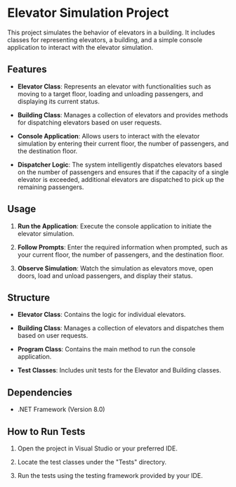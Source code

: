 # Elevator Simulation Project

This project simulates the behavior of elevators in a building. It includes classes for representing elevators, a building, and a simple console application to interact with the elevator simulation.

## Features

- **Elevator Class**: Represents an elevator with functionalities such as moving to a target floor, loading and unloading passengers, and displaying its current status.

- **Building Class**: Manages a collection of elevators and provides methods for dispatching elevators based on user requests.

- **Console Application**: Allows users to interact with the elevator simulation by entering their current floor, the number of passengers, and the destination floor.

- **Dispatcher Logic**: The system intelligently dispatches elevators based on the number of passengers and ensures that if the capacity of a single elevator is exceeded, additional elevators are dispatched to pick up the remaining passengers.

## Usage

1. **Run the Application**: Execute the console application to initiate the elevator simulation.

2. **Follow Prompts**: Enter the required information when prompted, such as your current floor, the number of passengers, and the destination floor.

3. **Observe Simulation**: Watch the simulation as elevators move, open doors, load and unload passengers, and display their status.

## Structure

- **Elevator Class**: Contains the logic for individual elevators.

- **Building Class**: Manages a collection of elevators and dispatches them based on user requests.

- **Program Class**: Contains the main method to run the console application.

- **Test Classes**: Includes unit tests for the Elevator and Building classes.

## Dependencies

- .NET Framework (Version 8.0)

## How to Run Tests

1. Open the project in Visual Studio or your preferred IDE.

2. Locate the test classes under the "Tests" directory.

3. Run the tests using the testing framework provided by your IDE.


